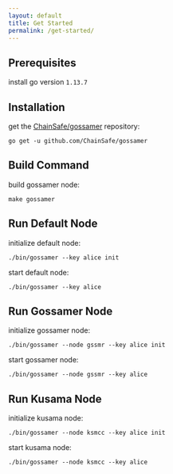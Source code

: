 ```yaml
---
layout: default
title: Get Started
permalink: /get-started/
---
```


## Prerequisites

install go version `1.13.7`

## Installation

get the [ChainSafe/gossamer](https://github.com/ChainSafe/gossamer) repository:
```
go get -u github.com/ChainSafe/gossamer
```

## Build Command

build gossamer node:
```
make gossamer
```

## Run Default Node

initialize default node:
```
./bin/gossamer --key alice init
```

start default node:
```
./bin/gossamer --key alice
```

## Run Gossamer Node

initialize gossamer node:
```
./bin/gossamer --node gssmr --key alice init
```

start gossamer node:
```
./bin/gossamer --node gssmr --key alice
```

## Run Kusama Node

initialize kusama node:
```
./bin/gossamer --node ksmcc --key alice init
```

start kusama node:
```
./bin/gossamer --node ksmcc --key alice
```
